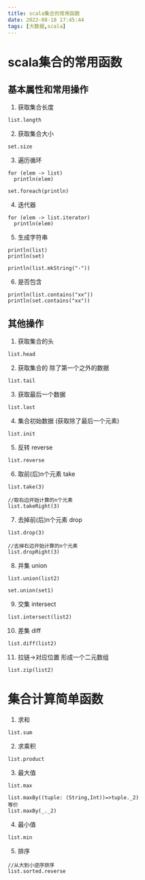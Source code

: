```yaml
---
title: scala集合的常用函数
date: 2022-08-18 17:45:44
tags: [大数据,scala]
---
```

# scala集合的常用函数

## 基本属性和常用操作
1) 获取集合长度
```
list.length
```
2) 获取集合大小
```
set.size
```
<!--more-->
3) 遍历循环
```
for (elem -> list)
  println(elem)
  
set.foreach(println)  
```
4) 迭代器
```
for (elem -> list.iterator)
  println(elem)
```
5) 生成字符串
```
println(list)
println(set)

println(list.mkString("-"))
```
6) 是否包含
```
println(list.contains("xx"))
println(set.contains("xx"))
```

## 其他操作
1) 获取集合的头
```
list.head
```
2) 获取集合的 除了第一个之外的数据
```
list.tail
```
3) 获取最后一个数据
```
list.last
```
4) 集合初始数据 (获取除了最后一个元素)
```
list.init
```
5) 反转 reverse
```
list.reverse
```
6) 取前(后)n个元素 take
```
list.take(3)

//取右边开始计算的n个元素
list.takeRight(3)

```
7) 去掉前(后)n个元素 drop
```
list.drop(3)

//去掉右边开始计算的n个元素
list.dropRight(3)
```
8) 并集 union
```
list.union(list2)

set.union(set1)
```
9) 交集 intersect
```
list.intersect(list2)
```
10) 差集 diff
```
list.diff(list2)
```
11) 拉链->对应位置 形成一个二元数组
```
list.zip(list2)
```

# 集合计算简单函数
1) 求和
```
list.sum
```
2) 求乘积
```
list.product
```
3) 最大值
```
list.max

list.maxBy((tuple: (String,Int))=>tuple._2)
等价
list.maxBy(_._2)
```
4) 最小值
```
list.min
```
5) 排序
```
//从大到小逆序排序
list.sorted.reverse
```


